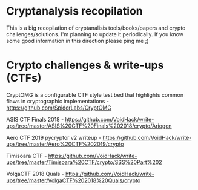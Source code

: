# Cryptanalysis recopilation

This is a big recopilation of cryptanalisis tools/books/papers and crypto challenges/solutions. I'm planning to update it periodically. If you know some good information in this direction please ping me ;)

# Crypto challenges & write-ups (CTFs)

CryptOMG is a configurable CTF style test bed that highlights common flaws in cryptographic implementations -https://github.com/SpiderLabs/CryptOMG

ASIS CTF Finals 2018 - 
https://github.com/VoidHack/write-ups/tree/master/ASIS%20CTF%20Finals%202018/crypto/Ariogen

Aero CTF 2019 pycryptor v2 writeup - 
https://github.com/VoidHack/write-ups/tree/master/Aero%20CTF%202019/crypto

Timisoara CTF - 
https://github.com/VoidHack/write-ups/tree/master/Timisoara%20CTF/crypto/SSS%20Part%202

VolgaCTF 2018 Quals - 
https://github.com/VoidHack/write-ups/tree/master/VolgaCTF%202018%20Quals/crypto

